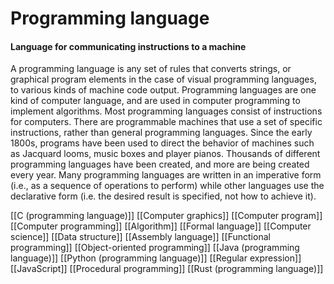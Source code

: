# Programming language
#### Language for communicating instructions to a machine

A programming language is any set of rules that converts strings, or graphical program elements in the case of visual programming languages, to various kinds of machine code output. Programming languages are one kind of computer language, and are used in computer programming to implement algorithms.
Most programming languages consist of instructions for computers. There are programmable machines that use a set of specific instructions, rather than general programming languages. Since the early 1800s, programs have been used to direct the behavior of machines such as Jacquard looms, music boxes and player pianos.
Thousands of different programming languages have been created, and more are being created every year. Many programming languages are written in an imperative form (i.e., as a sequence of operations to perform) while other languages use the declarative form (i.e. the desired result is specified, not how to achieve it).

[[C (programming language)]]
[[Computer graphics]]
[[Computer program]]
[[Computer programming]]
[[Algorithm]]
[[Formal language]]
[[Computer science]]
[[Data structure]]
[[Assembly language]]
[[Functional programming]]
[[Object-oriented programming]]
[[Java (programming language)]]
[[Python (programming language)]]
[[Regular expression]]
[[JavaScript]]
[[Procedural programming]]
[[Rust (programming language)]]